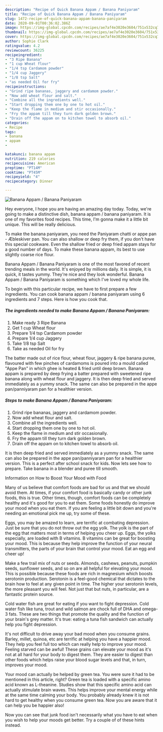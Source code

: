 ```yaml
---
description: "Recipe of Quick Banana Appam / Banana Paniyaram"
title: "Recipe of Quick Banana Appam / Banana Paniyaram"
slug: 1472-recipe-of-quick-banana-appam-banana-paniyaram
date: 2020-09-01T00:36:02.386Z
image: https://img-global.cpcdn.com/recipes/ae7af4e3020e3604/751x532cq70/banana-appam-banana-paniyaram-recipe-main-photo.jpg
thumbnail: https://img-global.cpcdn.com/recipes/ae7af4e3020e3604/751x532cq70/banana-appam-banana-paniyaram-recipe-main-photo.jpg
cover: https://img-global.cpcdn.com/recipes/ae7af4e3020e3604/751x532cq70/banana-appam-banana-paniyaram-recipe-main-photo.jpg
author: Sophie Clark
ratingvalue: 4.2
reviewcount: 36225
recipeingredient:
- "3 Ripe Banana"
- "1 cup Wheat flour"
- "1/4 tsp Cardamom powder"
- "1/4 cup Jaggery"
- "1/8 tsp Salt"
- "as needed Oil for fry"
recipeinstructions:
- "Grind ripe bananas, jaggery and cardamom powder."
- "Now add wheat flour and salt."
- "Combine all the ingredients well."
- "Start dropping them one by one to hot oil."
- "Keep the flame in medium and stir occasionally."
- "Fry the appam till they turn dark golden brown."
- "Drain off the appam on to kitchen towel to absorb oil."
categories:
- Recipe
tags:
- banana
- appam
- 

katakunci: banana appam  
nutrition: 219 calories
recipecuisine: American
preptime: "PT14M"
cooktime: "PT45M"
recipeyield: "4"
recipecategory: Dinner

---
```



![Banana Appam / Banana Paniyaram](https://img-global.cpcdn.com/recipes/ae7af4e3020e3604/751x532cq70/banana-appam-banana-paniyaram-recipe-main-photo.jpg)

Hey everyone, I hope you are having an amazing day today. Today, we're going to make a distinctive dish, banana appam / banana paniyaram. It is one of my favorites food recipes. This time, I'm gonna make it a little bit unique. This will be really delicious.

To make the banana paniyaram, you need the Paniyaram chatti or appe pan - Æbleskiver pan. You can also shallow or deep fry them, if you don&#39;t have this special cookware. Even the shallow fried or deep fried appam stays for a good number of days. To make these banana appam, its best to use slightly coarse rice flour.

Banana Appam / Banana Paniyaram is one of the most favored of recent trending meals in the world. It's enjoyed by millions daily. It is simple, it is quick, it tastes yummy. They're nice and they look wonderful. Banana Appam / Banana Paniyaram is something which I've loved my whole life.


To begin with this particular recipe, we have to first prepare a few ingredients. You can cook banana appam / banana paniyaram using 6 ingredients and 7 steps. Here is how you cook that.

<!--inarticleads1-->

##### The ingredients needed to make Banana Appam / Banana Paniyaram:

1. Make ready 3 Ripe Banana
1. Get 1 cup Wheat flour
1. Prepare 1/4 tsp Cardamom powder
1. Prepare 1/4 cup Jaggery
1. Take 1/8 tsp Salt
1. Take as needed Oil for fry


The batter made out of rice flour, wheat flour, jaggery &amp; ripe banana puree, flavoured with few pinches of cardamoms is poured into a mould called &#34;Appe Pan&#34; in which ghee is heated &amp; fried until deep brown. Banana appam is prepared by deep frying a batter prepared with sweetened ripe banana along with wheat flour and jaggery. It is then deep fried and served immediately as a yummy snack. The same can also be prepared in the appe pan/panniyaram pan for a healthier version. 

<!--inarticleads2-->

##### Steps to make Banana Appam / Banana Paniyaram:

1. Grind ripe bananas, jaggery and cardamom powder.
1. Now add wheat flour and salt.
1. Combine all the ingredients well.
1. Start dropping them one by one to hot oil.
1. Keep the flame in medium and stir occasionally.
1. Fry the appam till they turn dark golden brown.
1. Drain off the appam on to kitchen towel to absorb oil.


It is then deep fried and served immediately as a yummy snack. The same can also be prepared in the appe pan/panniyaram pan for a healthier version. This is a perfect after school snack for kids. Now lets see how to prepare. Take banana in a blender and puree till smooth. 

Information on How to Boost Your Mood with Food


Many of us believe that comfort foods are bad for us and that we should avoid them. At times, if your comfort food is basically candy or other junk foods, this is true. Other times, though, comfort foods can be completely healthy and it's good for you to eat them. Some foods honestly do improve your mood when you eat them. If you are feeling a little bit down and you're needing an emotional pick me up, try some of these.

Eggs, you may be amazed to learn, are terrific at combating depression. Just be sure that you do not throw out the egg yolk. The yolk is the part of the egg that matters most in terms of helping you cheer up. Eggs, the yolks especially, are loaded with B vitamins. B vitamins can be great for boosting your mood. This is because they help improve the function of your neural transmitters, the parts of your brain that control your mood. Eat an egg and cheer up!

Make a few trail mix of nuts or seeds. Almonds, cashews, peanuts, pumpkin seeds, sunflower seeds, and so on are all helpful for elevating your mood. This is possible because these foods are rich in magnesium which boosts serotonin production. Serotonin is a feel-good chemical that dictates to the brain how to feel at any given point in time. The higher your serotonin levels, the more pleasant you will feel. Not just that but nuts, in particular, are a fantastic protein source.

Cold water fish are great for eating if you want to fight depression. Cold water fish like tuna, trout and wild salmon are chock full of DHA and omega-3 fats. These are two things that promote the quality and the function of your brain's grey matter. It's true: eating a tuna fish sandwich can actually help you fight depression. 

It's not difficult to drive away your bad mood when you consume grains. Barley, millet, quinoa, etc are terrific at helping you have a happier mood. They help you feel full too which can really help to improve your mood. Feeling starved can be awful! These grains can elevate your mood as it's not at all hard for your body to digest them. They are easier to digest than other foods which helps raise your blood sugar levels and that, in turn, improves your mood.

Your mood can actually be helped by green tea. You were sure it had to be mentioned in this article, right? Green tea is loaded with a specific amino acid known as L-theanine. Studies show that this specific amino acid can actually stimulate brain waves. This helps improve your mental energy while at the same time calming your body. You probably already knew it is not hard to get healthy when you consume green tea. Now you are aware that it can help you be happier also!

Now you can see that junk food isn't necessarily what you have to eat when you wish to help your moods get better. Try  a  couple of  of  these  hints  instead.

